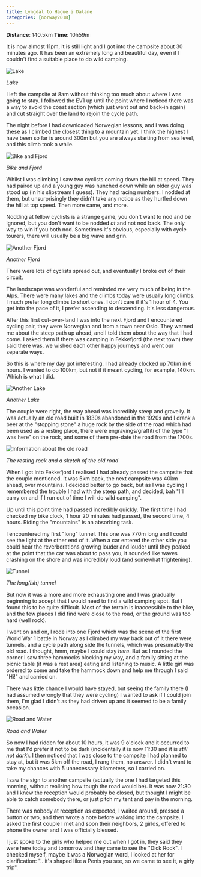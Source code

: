 ```yaml
---
title: Lyngdal to Hague i Dalane
categories: [norway2018]
---
```


**Distance**: 140.5km
**Time**: 10h59m

It is now almost 11pm, it is still light and I got into the campsite about 30
minutes ago. It has been an extremely long and beautiful day, even if I
couldn't find a suitable place to do wild camping.

![Lake](/images/norway/2018-06-30/IMG_20180630_100545.jpg)

*Lake*

I left the campsite at 8am without thinking too much about where I was going
to stay. I followed the EV1 up until the point where I noticed there was a way
to avoid the coast section (which just went out and back-in again) and cut
straight over the land to rejoin the cycle path.

The night before I had downloaded Norwegian lessons, and I was doing these as
I climbed the closest thing to a mountain yet. I think the highest I have been
so far is around 300m but you are always starting from sea level, and this
climb took a while.

![Bike and Fjord](/images/norway/2018-06-30/IMG_20180630_105458.jpg)

*Bike and Fjord*

Whilst I was climbing I saw two cyclists coming down the hill at speed. They
had paired up and a young guy was hunched down while an older guy was stood up
(in his slipstream I guess). They had racing numbers. I nodded at them, but
unsurprisingly they didn't take any notice as they hurtled down the hill at
top speed. Then more came, and more.

Nodding at fellow cyclists is a strange game, you don't want to nod and be
ignored, but you don't want to be nodded *at* and not nod back. The only way
to win if you both nod. Sometimes it's obvious, especially with cycle tourers,
there will usually be a big wave and grin.

![Another Fjord](/images/norway/2018-06-30/IMG_20180630_150741.jpg)

*Another Fjord*

There were lots of cyclists spread out, and eventually I broke out of their
circuit.

The landscape was wonderful and reminded me very much of being in the Alps.
There were many lakes and the climbs today were usually long climbs. I much
prefer long climbs to short ones. I don't care if it's 1 hour of 4. You get
into the pace of it, I prefer ascending to descending. It's less dangerous.

After this first cut-over-land I was into the next Fjord and I encountered
cycling pair, they were Norwegian and from a town near Oslo. They warned me
about the steep path up ahead, and I told them about the way that I had come.
I asked them if there was camping in Fekkefjord (the next town) they said
there was, we wished each other happy journeys and went our separate ways.

So this is where my day got interesting. I had already clocked up 70km in 6
hours. I wanted to do 100km, but not if it meant cycling, for example, 140km.
Which is what I did.

![Another Lake](/images/norway/2018-06-30/IMG_20180630_150800.jpg)

*Another Lake*

The couple were right, the way ahead was incredibly steep and gravelly. It was
actually an old road built in 1830s abandoned in the 1920s and I drank a beer at the
"stopping stone" a huge rock by the side of the road which had been used as a
resting place, there were engravings/graffiti of the type "I was here" on the
rock, and some of them pre-date the road from the 1700s.

![Information about the old road](/images/norway/2018-06-30/IMG_20180630_153530.jpg)

*The resting rock and a sketch of the old road*


When I got into Fekkefjord I realised I had already passed the campsite that
the couple mentioned. It was 5km back, the next campsite was 40km ahead, over
mountains. I decided better to go back, but as I was cycling I remembered the
trouble I had with the steep path, and decided, bah "I'll carry on and if I
run out of time I will do wild camping".

Up until this point time had passed incredibly quickly. The first time I had
checked my bike clock, 1 hour 20 minutes had passed, the second time, 4 hours.
Riding the "mountains" is an absorbing task.

I encountered my first "long" tunnel. This one was 770m long and I could see
the light at the other end of it. When a car entered the other side you could
hear the reverberations growing louder and louder until they peaked at the
point that the car was about to pass you, it sounded like waves crashing on
the shore and was incredibly loud (and somewhat frightening).

![Tunnel](/images/norway/2018-06-30/IMG_20180630_135017.jpg)

*The long(ish) tunnel*

But now it was a more and more exhausting one and I was gradually beginning
to accept that I would need to find a wild camping spot. But I found this to
be quite difficult. Most of the terrain is inaccessible to the bike, and the
few places I did find were close to the road, or the ground was too hard (well
rock).

I went on and on, I rode into one Fjord which was the scene of the first World
War 1 battle in Norway as I climbed my way back out of it there were tunnels,
and a cycle path along side the tunnels, which was presumably the old road. I
thought, hmm, maybe I could stay *here*. But as I rounded the corner I saw
three hammocks blocking my way, and a family sitting at the picnic table (it
was a rest area) eating and listening to music. A little girl was ordered to
come and take the hammock down and help me through I said "Hi!" and carried
on.

There was little chance I would have stayed, but seeing the family there (I
had assumed wrongly that they were cycling) I wanted to ask if I could join
them, I'm glad I didn't as they had driven up and it seemed to be a family
occasion. 

![Road and Water](/images/norway/2018-06-30/IMG_20180630_182903.jpg)

*Road and Water*

So now I had ridden for about 10 hours, it was 9 o'clock and it occurred to me
that I'd prefer it not to be dark (incidentally it is now 11:30 and it is
*still not dark*). I then noticed that I was close to the campsite I had
planned to stay at, but it was 5km off the road, I rang them, no answer. I
didn't want to take my chances with 5 unnecessary kilometers, so I carried on.

I saw the sign to another campsite (actually the one I had targeted this
morning, without realising how tough the road would be). It was now 21:30 and
I knew the reception would probably be closed, but thought I might be able to
catch somebody there, or just pitch my tent and pay in the morning.

There was nobody at reception as expected, I waited around, pressed a button
or two, and then wrote a note before walking into the campsite. I asked the
first couple I met and soon their neighbors, 2 girlds, offered to phone the
owner and I was officially blessed.

I just spoke to the girls who helped me out when I got in, they said they were
here today and tomorrow and they came to see the "Dick Rock". I checked
myself, maybe it was a Norwegian word, I looked at her for clarification: "..
it's shaped like a Penis you see, so we came to see it, a girly trip".
